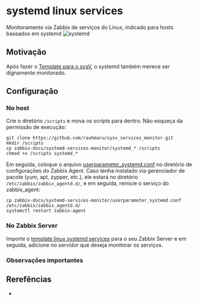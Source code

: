 # systemd linux services
Monitoramento via Zabbix de serviços do Linux, indicado para hosts baseados em systemd
![systemd](zabbix_systemd.png)

## Motivação
Após fazer o [Template para o sysV](https://github.com/rauhmaru/sysv_services_monitor), o systemd também merece ser dignamente monitorado.

## Configuração
### No host
Crie o diretório `/scripts` e mova os scripts para dentro. Não esqueça da permissão de execução:

```shell
git clone https://github.com/rauhmaru/sysv_services_monitor.git
mkdir /scripts
cp zabbix-docs/systemd-services-monitor/systemd_* /scripts
chmod +x /scripts systemd_*
```

Em seguida, coloque o arquivo [userparameter_systemd.conf](./userparmeter_systemd.conf) no diretório de configurações do Zabbix Agent. Caso tenha instalado via gerenciador de pacote (yum, apt, zypper, etc.), ele estará no diretório `/etc/zabbix/zabbix_agentd.d/`, e em seguida, reinicie o serviço do zabbix_agent:

```shell
cp zabbix-docs/systemd-services-monitor/userparameter_systemd.conf /etc/zabbix/zabbix_agentd.d/
systemctl restart zabbix-agent
```

### No Zabbix Server
Importe o [template linux systemd services](./template_linux_systemd_services.xml) para o seu Zabbix Server e em seguida, adicione no servidor que deseja monitorar os serviços.


### Observações importantes

## Rerefências
* 
